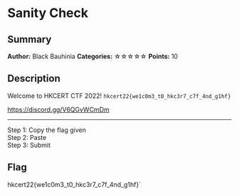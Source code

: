 Sanity Check
===
## Summary
**Author:** Black Bauhinia
**Categories:** ☆☆☆☆☆
**Points:** 10

## Description

Welcome to HKCERT CTF 2022! `hkcert22{we1c0m3_t0_hkc3r7_c7f_4nd_g1hf}`

https://discord.gg/V6QGvWCmDm

---

Step 1: Copy the flag given  
Step 2: Paste  
Step 3: Submit

## Flag
hkcert22{we1c0m3_t0_hkc3r7_c7f_4nd_g1hf}`
